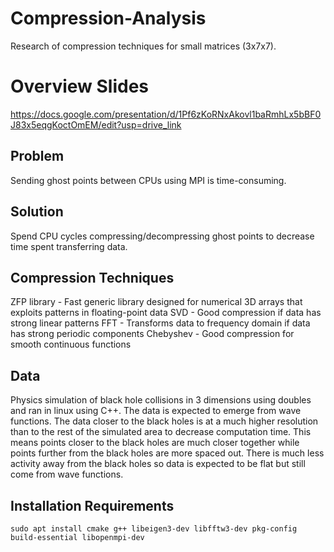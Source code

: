# Compression-Analysis
Research of compression techniques for small matrices (3x7x7).

# Overview Slides
https://docs.google.com/presentation/d/1Pf6zKoRNxAkovl1baRmhLx5bBF0J83x5eqgKoctOmEM/edit?usp=drive_link

## Problem
Sending ghost points between CPUs using MPI is time-consuming.

## Solution 
Spend CPU cycles compressing/decompressing ghost points to decrease 
time spent transferring data. 

## Compression Techniques

ZFP library - Fast generic library designed for numerical 3D arrays that exploits patterns in floating-point data
SVD - Good compression if data has strong linear patterns
FFT - Transforms data to frequency domain if data has strong periodic components
Chebyshev - Good compression for smooth continuous functions

## Data
Physics simulation of black hole collisions in 3 dimensions 
using doubles and ran in linux using C++. The data is expected 
to emerge from wave functions. The data closer to the black 
holes is at a much higher resolution than to the rest of the 
simulated area to decrease computation time. This means points 
closer to the black holes are much closer together while points 
further from the black holes are more spaced out. There is 
much less activity away from the black holes so data is expected 
to be flat but still come from wave functions.

## Installation Requirements 
`sudo apt install cmake g++ libeigen3-dev libfftw3-dev pkg-config build-essential libopenmpi-dev`

